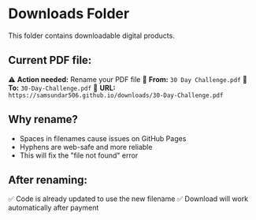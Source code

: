 # Downloads Folder

This folder contains downloadable digital products.

## Current PDF file:

⚠️ **Action needed:** Rename your PDF file
📝 **From:** `30 Day Challenge.pdf`
📝 **To:** `30-Day-Challenge.pdf`
📍 **URL:** `https://samsundar506.github.io/downloads/30-Day-Challenge.pdf`

## Why rename?
- Spaces in filenames cause issues on GitHub Pages
- Hyphens are web-safe and more reliable
- This will fix the "file not found" error

## After renaming:
✅ Code is already updated to use the new filename
✅ Download will work automatically after payment